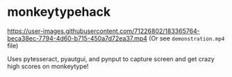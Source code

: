 # monkeytypehack
https://user-images.githubusercontent.com/71226802/183365764-beca38ec-7794-4d60-b715-450a7d72ea37.mp4
(Or see `demonstration.mp4` file)

Uses pytesseract, pyautgui, and pynput to capture screen and get crazy high scores on monkeytype!

